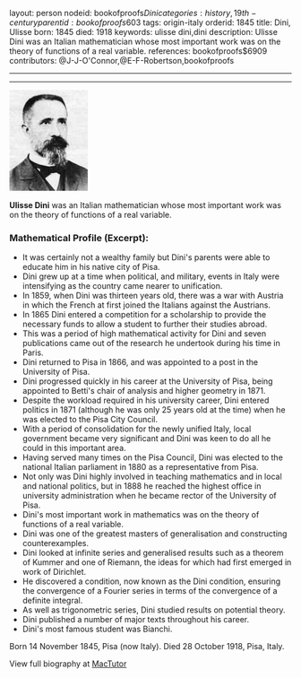 layout: person
nodeid: bookofproofs$Dini
categories: history,19th-century
parentid: bookofproofs$603
tags: origin-italy
orderid: 1845
title: Dini, Ulisse
born: 1845
died: 1918
keywords: ulisse dini,dini
description: Ulisse Dini was an Italian mathematician whose most important work was on the theory of functions of a real variable.
references: bookofproofs$6909
contributors: @J-J-O'Connor,@E-F-Robertson,bookofproofs

---



---

![Dini.jpg](https://github.com/bookofproofs/bookofproofs.github.io/blob/main/_sources/_assets/images/portraits/Dini.jpg?raw=true)

**Ulisse Dini** was an Italian mathematician whose most important work was on the theory of functions of a real variable.

### Mathematical Profile (Excerpt):
* It was certainly not a wealthy family but Dini's parents were able to educate him in his native city of Pisa.
* Dini grew up at a time when political, and military, events in Italy were intensifying as the country came nearer to unification.
* In 1859, when Dini was thirteen years old, there was a war with Austria in which the French at first joined the Italians against the Austrians.
* In 1865 Dini entered a competition for a scholarship to provide the necessary funds to allow a student to further their studies abroad.
* This was a period of high mathematical activity for Dini and seven publications came out of the research he undertook during his time in Paris.
* Dini returned to Pisa in 1866, and was appointed to a post in the University of Pisa.
* Dini progressed quickly in his career at the University of Pisa, being appointed to Betti's chair of analysis and higher geometry in 1871.
* Despite the workload required in his university career, Dini entered politics in 1871 (although he was only 25 years old at the time) when he was elected to the Pisa City Council.
* With a period of consolidation for the newly unified Italy, local government became very significant and Dini was keen to do all he could in this important area.
* Having served many times on the Pisa Council, Dini was elected to the national Italian parliament in 1880 as a representative from Pisa.
* Not only was Dini highly involved in teaching mathematics and in local and national politics, but in 1888 he reached the highest office in university administration when he became rector of the University of Pisa.
* Dini's most important work in mathematics was on the theory of functions of a real variable.
* Dini was one of the greatest masters of generalisation and constructing counterexamples.
* Dini looked at infinite series and generalised results such as a theorem of Kummer and one of Riemann, the ideas for which had first emerged in work of Dirichlet.
* He discovered a condition, now known as the Dini condition, ensuring the convergence of a Fourier series in terms of the convergence of a definite integral.
* As well as trigonometric series, Dini studied results on potential theory.
* Dini published a number of major texts throughout his career.
* Dini's most famous student was Bianchi.

Born 14 November 1845, Pisa (now Italy). Died 28 October 1918, Pisa, Italy.

View full biography at [MacTutor](https://mathshistory.st-andrews.ac.uk/Biographies/Dini/)
